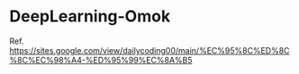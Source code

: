 # DeepLearning-Omok

Ref. https://sites.google.com/view/dailycoding00/main/%EC%95%8C%ED%8C%8C%EC%98%A4-%ED%95%99%EC%8A%B5
